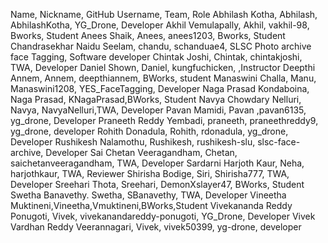 Name, Nickname, GitHub Username, Team, Role
Abhilash Kotha, Abhilash, AbhilashKotha, YG_Drone, Developer
Akhil Vemulapally, Akhil, vakhil-98, Bworks, Student
Anees Shaik, Anees, anees1203, Bworks, Student
Chandrasekhar Naidu Seelam, chandu, schanduae4, SLSC Photo archive face Tagging, Software developer
Chintak Joshi, Chintak, chintakjoshi, TWA, Developer
Daniel Shown, Daniel, kungfuchicken, ,Instructor
Deepthi Annem, Annem, deepthiannem, BWorks, student
Manaswini Challa, Manu, Manaswini1208, YES_FaceTagging, Developer
Naga Prasad Kondaboina, Naga Prasad, KNagaPrasad,BWorks, Student
Navya Chowdary Nelluri, Navya, NavyaNelluri,TWA, Developer
Pavan Mamidi, Pavan ,pavan6135, yg_drone, Developer
Praneeth Reddy Yembadi, praneeth, praneethreddy9, yg_drone, developer
Rohith Donadula, Rohith, rdonadula, yg_drone, Developer
Rushikesh Nalamothu, Rushikesh, rushikesh-slu, slsc-face-archive, Developer
Sai Chetan Veeragandham, Chetan, saichetanveeragandham, TWA, Developer
Sardarni Harjoth Kaur, Neha, harjothkaur, TWA, Reviewer
Shirisha Bodige, Siri, Shirisha777, TWA, Developer
Sreehari Thota, Sreehari, DemonXslayer47, BWorks, Student
Swetha Banavethy. Swetha, SBanavethy, TWA, Developer
Vineetha Muktineni,Vineetha,Vmuktineni,BWorks,Student
Vivekananda Reddy Ponugoti, Vivek, vivekanandareddy-ponugoti, YG_Drone, Developer
Vivek Vardhan Reddy Veerannagari, Vivek, vivek50399, yg-drone, developer

